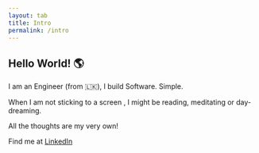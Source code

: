 ```yaml
---
layout: tab
title: Intro
permalink: /intro
---
```


## Hello World! 🌎

I am an Engineer (from 🇱🇰), I build Software. Simple.

When I am not sticking to a screen , I might be reading, meditating or day-dreaming.

All the thoughts are my very own!

Find me at [LinkedIn](https://www.linkedin.com/in/isurunuwanthilaka/)
